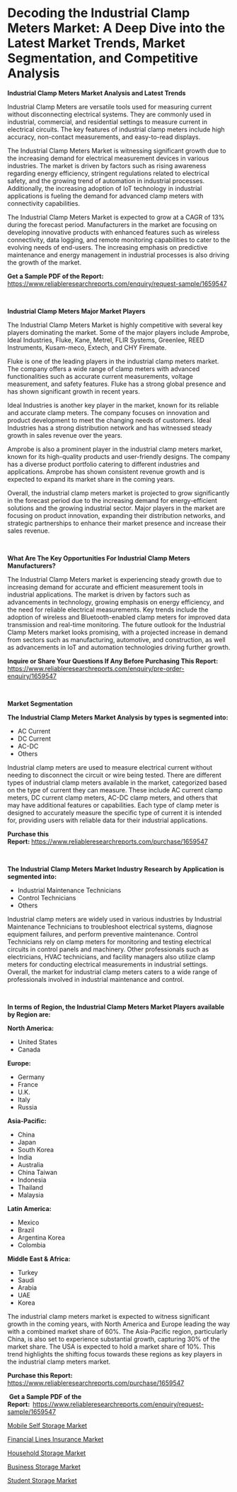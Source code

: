 <p><h1>Decoding the Industrial Clamp Meters Market: A Deep Dive into the Latest Market Trends, Market Segmentation, and Competitive Analysis</h1></p><p><strong>Industrial Clamp Meters Market Analysis and Latest Trends</strong></p>
<p><p>Industrial Clamp Meters are versatile tools used for measuring current without disconnecting electrical systems. They are commonly used in industrial, commercial, and residential settings to measure current in electrical circuits. The key features of industrial clamp meters include high accuracy, non-contact measurements, and easy-to-read displays.</p><p>The Industrial Clamp Meters Market is witnessing significant growth due to the increasing demand for electrical measurement devices in various industries. The market is driven by factors such as rising awareness regarding energy efficiency, stringent regulations related to electrical safety, and the growing trend of automation in industrial processes. Additionally, the increasing adoption of IoT technology in industrial applications is fueling the demand for advanced clamp meters with connectivity capabilities.</p><p>The Industrial Clamp Meters Market is expected to grow at a CAGR of 13% during the forecast period. Manufacturers in the market are focusing on developing innovative products with enhanced features such as wireless connectivity, data logging, and remote monitoring capabilities to cater to the evolving needs of end-users. The increasing emphasis on predictive maintenance and energy management in industrial processes is also driving the growth of the market.</p></p>
<p><strong>Get a Sample PDF of the Report:&nbsp;</strong> <a href="https://www.reliableresearchreports.com/enquiry/request-sample/1659547">https://www.reliableresearchreports.com/enquiry/request-sample/1659547</a></p>
<p>&nbsp;</p>
<p><strong>Industrial Clamp Meters Major Market Players</strong></p>
<p><p>The Industrial Clamp Meters Market is highly competitive with several key players dominating the market. Some of the major players include Amprobe, Ideal Industries, Fluke, Kane, Metrel, FLIR Systems, Greenlee, REED Instruments, Kusam-meco, Extech, and CHY Firemate.</p><p>Fluke is one of the leading players in the industrial clamp meters market. The company offers a wide range of clamp meters with advanced functionalities such as accurate current measurements, voltage measurement, and safety features. Fluke has a strong global presence and has shown significant growth in recent years.</p><p>Ideal Industries is another key player in the market, known for its reliable and accurate clamp meters. The company focuses on innovation and product development to meet the changing needs of customers. Ideal Industries has a strong distribution network and has witnessed steady growth in sales revenue over the years.</p><p>Amprobe is also a prominent player in the industrial clamp meters market, known for its high-quality products and user-friendly designs. The company has a diverse product portfolio catering to different industries and applications. Amprobe has shown consistent revenue growth and is expected to expand its market share in the coming years.</p><p>Overall, the industrial clamp meters market is projected to grow significantly in the forecast period due to the increasing demand for energy-efficient solutions and the growing industrial sector. Major players in the market are focusing on product innovation, expanding their distribution networks, and strategic partnerships to enhance their market presence and increase their sales revenue.</p></p>
<p>&nbsp;</p>
<p><strong>What Are The Key Opportunities For Industrial Clamp Meters Manufacturers?</strong></p>
<p><p>The Industrial Clamp Meters market is experiencing steady growth due to increasing demand for accurate and efficient measurement tools in industrial applications. The market is driven by factors such as advancements in technology, growing emphasis on energy efficiency, and the need for reliable electrical measurements. Key trends include the adoption of wireless and Bluetooth-enabled clamp meters for improved data transmission and real-time monitoring. The future outlook for the Industrial Clamp Meters market looks promising, with a projected increase in demand from sectors such as manufacturing, automotive, and construction, as well as advancements in IoT and automation technologies driving further growth.</p></p>
<p><strong>Inquire or Share Your Questions If Any Before Purchasing This Report:</strong> <a href="https://www.reliableresearchreports.com/enquiry/pre-order-enquiry/1659547">https://www.reliableresearchreports.com/enquiry/pre-order-enquiry/1659547</a></p>
<p>&nbsp;</p>
<p><strong>Market Segmentation</strong></p>
<p><strong>The Industrial Clamp Meters Market Analysis by types is segmented into:</strong></p>
<p><ul><li>AC Current</li><li>DC Current</li><li>AC-DC</li><li>Others</li></ul></p>
<p><p>Industrial clamp meters are used to measure electrical current without needing to disconnect the circuit or wire being tested. There are different types of industrial clamp meters available in the market, categorized based on the type of current they can measure. These include AC current clamp meters, DC current clamp meters, AC-DC clamp meters, and others that may have additional features or capabilities. Each type of clamp meter is designed to accurately measure the specific type of current it is intended for, providing users with reliable data for their industrial applications.</p></p>
<p><strong>Purchase this Report:&nbsp;</strong><a href="https://www.reliableresearchreports.com/purchase/1659547">https://www.reliableresearchreports.com/purchase/1659547</a></p>
<p>&nbsp;</p>
<p><strong>The Industrial Clamp Meters Market Industry Research by Application is segmented into:</strong></p>
<p><ul><li>Industrial Maintenance Technicians</li><li>Control Technicians</li><li>Others</li></ul></p>
<p><p>Industrial clamp meters are widely used in various industries by Industrial Maintenance Technicians to troubleshoot electrical systems, diagnose equipment failures, and perform preventive maintenance. Control Technicians rely on clamp meters for monitoring and testing electrical circuits in control panels and machinery. Other professionals such as electricians, HVAC technicians, and facility managers also utilize clamp meters for conducting electrical measurements in industrial settings. Overall, the market for industrial clamp meters caters to a wide range of professionals involved in industrial maintenance and control.</p></p>
<p>&nbsp;</p>
<p><strong>In terms of Region, the Industrial Clamp Meters Market Players available by Region are:</strong></p>
<p>
    <p> <strong> North America: </strong>
        <ul>
            <li>United States</li>
            <li>Canada</li>
        </ul>
        </p> 
    <p> <strong> Europe: </strong>
        <ul>
            <li>Germany</li>
            <li>France</li>
            <li>U.K.</li>
            <li>Italy</li>
            <li>Russia</li>
        </ul>
        </p> 
    <p> <strong> Asia-Pacific: </strong>
        <ul>
            <li>China</li>
            <li>Japan</li>
            <li>South Korea</li>
            <li>India</li>
            <li>Australia</li>
            <li>China Taiwan</li>
            <li>Indonesia</li>
            <li>Thailand</li>
            <li>Malaysia</li>
        </ul>
        </p> 
    <p> <strong> Latin America: </strong>
        <ul>
            <li>Mexico</li>
            <li>Brazil</li>
            <li>Argentina Korea</li>
            <li>Colombia</li>
        </ul>
        </p> 
    <p> <strong> Middle East & Africa: </strong>
        <ul>
            <li>Turkey</li>
            <li>Saudi</li>
            <li>Arabia</li>
            <li>UAE</li>
            <li>Korea</li>
        </ul>
    </p>
    </p>
<p><p>The industrial clamp meters market is expected to witness significant growth in the coming years, with North America and Europe leading the way with a combined market share of 60%. The Asia-Pacific region, particularly China, is also set to experience substantial growth, capturing 30% of the market share. The USA is expected to hold a market share of 10%. This trend highlights the shifting focus towards these regions as key players in the industrial clamp meters market.</p></p>
<p><strong>Purchase this Report: </strong><a href="https://www.reliableresearchreports.com/purchase/1659547">https://www.reliableresearchreports.com/purchase/1659547</a></p>
<p>&nbsp;<strong>Get a Sample PDF of the Report:&nbsp;&nbsp;</strong><a href="https://www.reliableresearchreports.com/enquiry/request-sample/1659547">https://www.reliableresearchreports.com/enquiry/request-sample/1659547</a></p>
<p><strong></strong></p>
<p><p><a href="https://medium.com/@lomawitting/mobile-self-storage-market-exploring-market-share-market-trends-and-future-growth-a7b2553cb393">Mobile Self Storage Market</a></p><p><a href="https://medium.com/p/f89764fd1f62/edit">Financial Lines Insurance Market</a></p><p><a href="https://medium.com/@lomawitting/household-storage-market-competitive-analysis-market-trends-and-forecast-to-2031-8cec1f037433">Household Storage Market</a></p><p><a href="https://medium.com/@lomawitting/business-storage-market-size-cagr-trends-2024-2030-d93f9838b994">Business Storage Market</a></p><p><a href="https://medium.com/@lomawitting/student-storage-market-competitive-analysis-market-trends-and-forecast-to-2031-39f9897e2855">Student Storage Market</a></p></p>